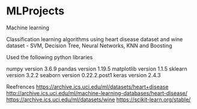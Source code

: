 # MLProjects
Machine learning

Classification learning algorithms using heart disease dataset and wine dataset - SVM, Decision Tree, Neural Networks, KNN and Boosting

Used the following python libraries

numpy version 3.6.9 pandas version 1.19.5 matplotlib version 1.1.5 sklearn version 3.2.2 seaborn version 0.22.2.post1 keras version 2.4.3

Reefrences https://archive.ics.uci.edu/ml/datasets/heart+disease 
http://archive.ics.uci.edu/ml/machine-learning-databases/heart-disease/
https://archive.ics.uci.edu/ml/datasets/wine
https://scikit-learn.org/stable/ 
